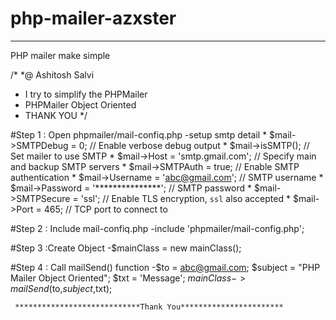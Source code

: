 # php-mailer-azxster
************************************************
PHP mailer make simple 

/*
*@ Ashitosh Salvi
* I try to simplify the PHPMailer 
* PHPMailer Object Oriented
* THANK YOU
*/

#Step 1 : Open phpmailer/mail-confiq.php
         -setup smtp detail 
               * $mail->SMTPDebug = 0;                                       // Enable verbose debug output
               * $mail->isSMTP();                                            // Set mailer to use SMTP
               * $mail->Host       = 'smtp.gmail.com';                       // Specify main and backup SMTP servers
               * $mail->SMTPAuth   = true;                                   // Enable SMTP authentication
               * $mail->Username   = 'abc@gmail.com';                     // SMTP username
               * $mail->Password   = '***************';                               // SMTP password
               * $mail->SMTPSecure = 'ssl';                                  // Enable TLS encryption, `ssl` also accepted
               * $mail->Port       = 465;                                    // TCP port to connect to
                
#Step 2 : Include mail-confiq.php 
        -include 'phpmailer/mail-config.php';
       
#Step 3 :Create Object
        -$mainClass = new mainClass();
      
#Step 4 : Call mailSend() function
        -$to = abc@gmail.com;
         $subject = "PHP Mailer Object Oriented";
         $txt = 'Message';
         $mainClass->mailSend($to,$subject,$txt);
      
      
     ****************************Thank You***********************

